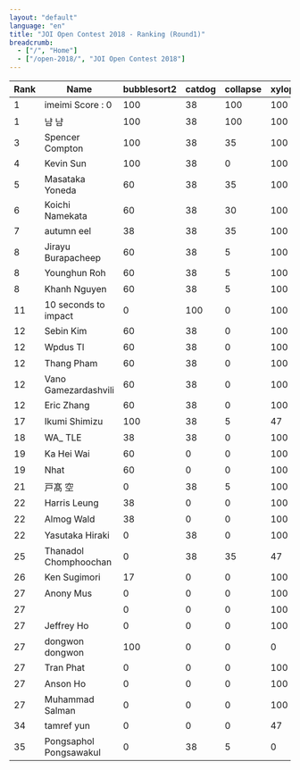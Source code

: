 ```yaml
---
layout: "default"
language: "en"
title: "JOI Open Contest 2018 - Ranking (Round1)"
breadcrumb:
  - ["/", "Home"]
  - ["/open-2018/", "JOI Open Contest 2018"]
---
```


<table class="table table-bordered table-striped">
<thead>
<tr><th>Rank</th><th>Name</th><th>bubblesort2</th><th>catdog</th><th>collapse</th><th>xylophone</th><th>Day1</th></tr>
</thead>
<tbody>
<tr><td>1</td><td>imeimi Score : 0</td><td>100</td><td>38</td><td>100</td><td>100</td><th>338</th></tr>
<tr><td>1</td><td>냠 냠</td><td>100</td><td>38</td><td>100</td><td>100</td><th>338</th></tr>
<tr><td>3</td><td>Spencer Compton</td><td>100</td><td>38</td><td>35</td><td>100</td><th>273</th></tr>
<tr><td>4</td><td>Kevin Sun</td><td>100</td><td>38</td><td>0</td><td>100</td><th>238</th></tr>
<tr><td>5</td><td>Masataka Yoneda</td><td>60</td><td>38</td><td>35</td><td>100</td><th>233</th></tr>
<tr><td>6</td><td>Koichi Namekata</td><td>60</td><td>38</td><td>30</td><td>100</td><th>228</th></tr>
<tr><td>7</td><td>autumn eel</td><td>38</td><td>38</td><td>35</td><td>100</td><th>211</th></tr>
<tr><td>8</td><td>Jirayu Burapacheep</td><td>60</td><td>38</td><td>5</td><td>100</td><th>203</th></tr>
<tr><td>8</td><td>Younghun Roh</td><td>60</td><td>38</td><td>5</td><td>100</td><th>203</th></tr>
<tr><td>8</td><td>Khanh Nguyen</td><td>60</td><td>38</td><td>5</td><td>100</td><th>203</th></tr>
<tr><td>11</td><td>10 seconds to impact</td><td>0</td><td>100</td><td>0</td><td>100</td><th>200</th></tr>
<tr><td>12</td><td>Sebin Kim</td><td>60</td><td>38</td><td>0</td><td>100</td><th>198</th></tr>
<tr><td>12</td><td>Wpdus Tl</td><td>60</td><td>38</td><td>0</td><td>100</td><th>198</th></tr>
<tr><td>12</td><td>Thang Pham</td><td>60</td><td>38</td><td>0</td><td>100</td><th>198</th></tr>
<tr><td>12</td><td>Vano Gamezardashvili</td><td>60</td><td>38</td><td>0</td><td>100</td><th>198</th></tr>
<tr><td>12</td><td>Eric Zhang</td><td>60</td><td>38</td><td>0</td><td>100</td><th>198</th></tr>
<tr><td>17</td><td>Ikumi Shimizu</td><td>100</td><td>38</td><td>5</td><td>47</td><th>190</th></tr>
<tr><td>18</td><td>WA_ TLE</td><td>38</td><td>38</td><td>0</td><td>100</td><th>176</th></tr>
<tr><td>19</td><td>Ka Hei Wai</td><td>60</td><td>0</td><td>0</td><td>100</td><th>160</th></tr>
<tr><td>19</td><td>Nhat </td><td>60</td><td>0</td><td>0</td><td>100</td><th>160</th></tr>
<tr><td>21</td><td>戸髙 空</td><td>0</td><td>38</td><td>5</td><td>100</td><th>143</th></tr>
<tr><td>22</td><td>Harris Leung</td><td>38</td><td>0</td><td>0</td><td>100</td><th>138</th></tr>
<tr><td>22</td><td>Almog Wald</td><td>38</td><td>0</td><td>0</td><td>100</td><th>138</th></tr>
<tr><td>22</td><td>Yasutaka Hiraki</td><td>0</td><td>38</td><td>0</td><td>100</td><th>138</th></tr>
<tr><td>25</td><td>Thanadol Chomphoochan</td><td>0</td><td>38</td><td>35</td><td>47</td><th>120</th></tr>
<tr><td>26</td><td>Ken Sugimori</td><td>17</td><td>0</td><td>0</td><td>100</td><th>117</th></tr>
<tr><td>27</td><td>Anony Mus</td><td>0</td><td>0</td><td>0</td><td>100</td><th>100</th></tr>
<tr><td>27</td><td> </td><td>0</td><td>0</td><td>0</td><td>100</td><th>100</th></tr>
<tr><td>27</td><td>Jeffrey Ho</td><td>0</td><td>0</td><td>0</td><td>100</td><th>100</th></tr>
<tr><td>27</td><td>dongwon dongwon</td><td>100</td><td>0</td><td>0</td><td>0</td><th>100</th></tr>
<tr><td>27</td><td>Tran Phat</td><td>0</td><td>0</td><td>0</td><td>100</td><th>100</th></tr>
<tr><td>27</td><td>Anson Ho</td><td>0</td><td>0</td><td>0</td><td>100</td><th>100</th></tr>
<tr><td>27</td><td>Muhammad Salman</td><td>0</td><td>0</td><td>0</td><td>100</td><th>100</th></tr>
<tr><td>34</td><td>tamref yun</td><td>0</td><td>0</td><td>0</td><td>47</td><th>47</th></tr>
<tr><td>35</td><td>Pongsaphol Pongsawakul</td><td>0</td><td>38</td><td>5</td><td>0</td><th>43</th></tr>
</tbody>
</table>

